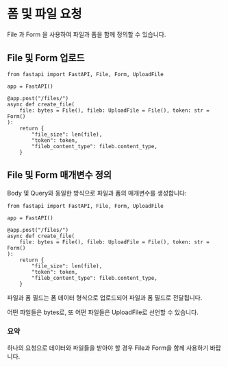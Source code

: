 # 폼 및 파일 요청

File 과 Form 을 사용하여 파일과 폼을 함께 정의할 수 있습니다.

## File 및 Form 업로드

```
from fastapi import FastAPI, File, Form, UploadFile

app = FastAPI()

@app.post("/files/")
async def create_file(
    file: bytes = File(), fileb: UploadFile = File(), token: str = Form()
):
    return {
        "file_size": len(file),
        "token": token,
        "fileb_content_type": fileb.content_type,
    }
```

## File 및 Form 매개변수 정의

Body 및 Query와 동일한 방식으로 파일과 폼의 매개변수를 생성합니다:

```
from fastapi import FastAPI, File, Form, UploadFile

app = FastAPI()

@app.post("/files/")
async def create_file(
    file: bytes = File(), fileb: UploadFile = File(), token: str = Form()
):
    return {
        "file_size": len(file),
        "token": token,
        "fileb_content_type": fileb.content_type,
    }
```
파일과 폼 필드는 폼 데이터 형식으로 업로드되어 파일과 폼 필드로 전달됩니다.

어떤 파일들은 bytes로, 또 어떤 파일들은 UploadFile로 선언할 수 있습니다.

### 요약

하나의 요청으로 데이터와 파일들을 받아야 할 경우 File과 Form을 함께 사용하기 바랍니다.